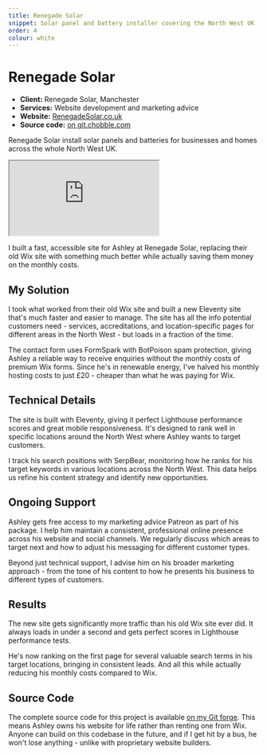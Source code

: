 ```yaml
---
title: Renegade Solar
snippet: Solar panel and battery installer covering the North West UK
order: 4
colour: white
---
```


# Renegade Solar

- **Client:** Renegade Solar, Manchester
- **Services:** Website development and marketing advice
- **Website:** [RenegadeSolar.co.uk](https://renegade-solar.co.uk)
- **Source code:** [on git.chobble.com](https://git.chobble.com/hosted-by-chobble/renegade-solar)

Renegade Solar install solar panels and batteries for businesses and homes across the whole North West UK.

<iframe src="https://renegade-solar.co.uk"></iframe>

I built a fast, accessible site for Ashley at Renegade Solar, replacing their old Wix site with something much better while actually saving them money on the monthly costs.

## My Solution

I took what worked from their old Wix site and built a new Eleventy site that's much faster and easier to manage. The site has all the info potential customers need - services, accreditations, and location-specific pages for different areas in the North West - but loads in a fraction of the time.

The contact form uses FormSpark with BotPoison spam protection, giving Ashley a reliable way to receive enquiries without the monthly costs of premium Wix forms. Since he's in renewable energy, I've halved his monthly hosting costs to just £20 - cheaper than what he was paying for Wix.

## Technical Details

The site is built with Eleventy, giving it perfect Lighthouse performance scores and great mobile responsiveness. It's designed to rank well in specific locations around the North West where Ashley wants to target customers.

I track his search positions with SerpBear, monitoring how he ranks for his target keywords in various locations across the North West. This data helps us refine his content strategy and identify new opportunities.

## Ongoing Support

Ashley gets free access to my marketing advice Patreon as part of his package. I help him maintain a consistent, professional online presence across his website and social channels. We regularly discuss which areas to target next and how to adjust his messaging for different customer types.

Beyond just technical support, I advise him on his broader marketing approach - from the tone of his content to how he presents his business to different types of customers.

## Results

The new site gets significantly more traffic than his old Wix site ever did. It always loads in under a second and gets perfect scores in Lighthouse performance tests.

He's now ranking on the first page for several valuable search terms in his target locations, bringing in consistent leads. And all this while actually reducing his monthly costs compared to Wix.

## Source Code

The complete source code for this project is available [on my Git forge](https://git.chobble.com/hosted-by-chobble/renegade-solar). This means Ashley owns his website for life rather than renting one from Wix. Anyone can build on this codebase in the future, and if I get hit by a bus, he won't lose anything - unlike with proprietary website builders.
